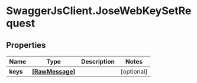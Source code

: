 # SwaggerJsClient.JoseWebKeySetRequest

## Properties
Name | Type | Description | Notes
------------ | ------------- | ------------- | -------------
**keys** | [**[RawMessage]**](RawMessage.md) |  | [optional] 


